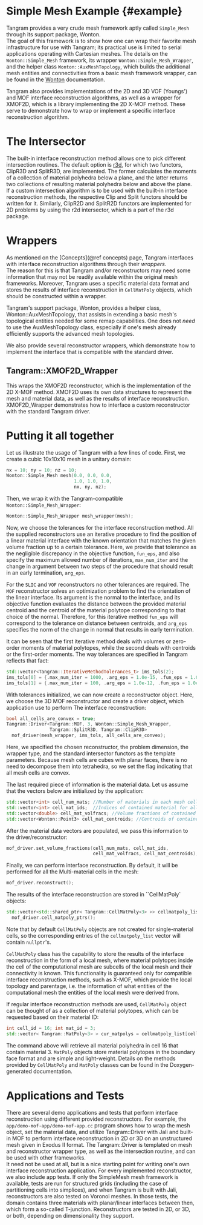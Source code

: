 # Simple Mesh Example    {#example}

Tangram provides a very crude mesh framework aptly
called `Simple_Mesh` through its support package, Wonton.  
The goal of this framework
is to show how one can wrap their favorite mesh infrastructure for
use with Tangram; its practical use is limited to serial applications
operating with Cartesian meshes.
The details on the `Wonton::Simple_Mesh` framework, its wrapper 
`Wonton::Simple_Mesh_Wrapper`, and the helper class
`Wonton::AuxMeshTopology`, which builds the additional mesh entities and
connectivities from a basic mesh framework wrapper, can be found in the
[Wonton](https://github.com/laristra/wonton) documentation.

Tangram also provides implementations of the 2D and 3D VOF (Youngs') and MOF
interface reconstruction algorithms, as well as a wrapper for XMOF2D,
which is a library implementing the 2D X-MOF method. These serve to
demonstrate how to wrap or implement a specific interface reconstruction
algorithm.

# The Intersector

The built-in interface reconstruction method allows one to pick different 
intersection routines.  The default option is 
[r3d](https://github.com/devonmpowell/r3d), for which two functors,
ClipR3D and SplitR3D, are implemented.  The former calculates the moments
of a collection of material polyhedra below a plane, and the latter
returns two collections of resulting material polyhedra below and above
the plane.  If a custom intersection algorithm is to be used with the
built-in interface reconstruction methods, the respective Clip and Split
functors should be written for it. Similarly, ClipR2D and SplitR2D functors
are implemented for 2D problems by using the r2d intersector, which is a part 
of the r3d package.

# Wrappers

As mentioned on the [Concepts](@ref concepts) page, Tangram interfaces
with interface reconstruction algorithms through their _wrappers_.  
The reason for this is that Tangram and/or reconstructors may need 
some information that may not be readily available within the original 
mesh frameworks. Moreover, Tangram uses a specific material data format 
and stores the results of interface reconstruction in `CellMatPoly`
objects, which should be constructed within a wrapper.

Tangram's support package, Wonton, provides a helper class, 
Wonton::AuxMeshTopology, that assists in
extending a basic mesh's topological entities needed for some remap
capabilities.  One does not _need_ to use the AuxMeshTopology class,
especially if one's mesh already efficiently supports the advanced
mesh topologies.

We also provide several reconstructor wrappers, which demonstrate how
to implement the interface that is compatible with the standard driver.


## Tangram::XMOF2D_Wrapper

This wraps the XMOF2D reconstructor, which is the implementation of the
2D X-MOF method. XMOF2D uses its own data structures to represent the mesh
and material data, as well as the results of interface reconstruction. 
XMOF2D_Wrapper demonstrates how to interface a custom reconstructor
with the standard Tangram driver.

# Putting it all together

Let us illustrate the usage of Tangram with a few lines of code.
First, we create a cubic 10x10x10 mesh in a unitary domain:

```c++
nx = 10; ny = 10; nz = 10;
Wonton::Simple_Mesh mesh(0.0, 0.0, 0.0,
                         1.0, 1.0, 1.0,
                         nx, ny, nz);
```

Then, we wrap it with the Tangram-compatible `Wonton::Simple_Mesh_Wrapper`:

```c++
Wonton::Simple_Mesh_Wrapper mesh_wrapper(mesh);
```

Now, we choose the tolerances for the interface reconstruction method. All the
supplied reconstructors use an iterative procedure to find the position of a linear
material interface with the known orientation that matches the given volume fraction up
to a certain tolerance. Here, we provide that tolerance as the negligible discrepancy
in the objective function, `fun_eps`, and also specify the maximum allowed number of iterations,
`max_num_iter` and the change in argument between two steps of the procedure
that should result in an early termination, `arg_eps`. 

For the `SLIC` and `VOF` reconstructors no other tolerances are required. The `MOF`
reconstructor solves an optimization problem to find the orientation of the linear interface.
Its argument is the normal to the interface, and its objective function evaluates the distance
between the provided material centroid and the centroid of the material polytope corresponding
to that choice of the normal. Therefore, for this iterative method `fun_eps` will correspond
to the tolerance on distance between centroids, and `arg_eps` specifies the norm of the change 
in normal that results in early termination.

It can be seen that the first iterative method deals with volumes or zero-order moments of
material polytopes, while the second deals with centroids or the first-order moments. The way 
tolerances are specified in Tangram reflects that fact:

```c++
std::vector<Tangram::IterativeMethodTolerances_t> ims_tols(2);
ims_tols[0] = {.max_num_iter = 1000, .arg_eps = 1.0e-15, .fun_eps = 1.0e-14};
ims_tols[1] = {.max_num_iter = 100, .arg_eps = 1.0e-12, .fun_eps = 1.0e-14};
```

With tolerances initialized, we can now create a reconstructor object. Here, we choose
the 3D MOF reconstructor and create a driver object, which application use to perform
The interface reconstruction:

```c++
bool all_cells_are_convex = true;
Tangram::Driver<Tangram::MOF, 3, Wonton::Simple_Mesh_Wrapper,
                Tangram::SplitR3D, Tangram::ClipR3D>
  mof_driver(mesh_wrapper, ims_tols, all_cells_are_convex);
```

Here, we specified the chosen reconstructor, the problem dimension, the wrapper type, and 
the standard intersector functors as the template parameters. Because mesh cells are cubes
with planar faces, there is no need to decompose them into tetrahedra, so we set the flag
indicating that all mesh cells are convex.

The last required piece of information is the material data. Let us assume that the vectors
below are initialized by the application:

```c++
std::vector<int> cell_num_mats; //Number of materials in each mesh cell
std::vector<int> cell_mat_ids;  //Indices of contained material for all mesh cells, flattened
std::vector<double> cell_mat_volfracs; //Volume fractions of contained material for all mesh cells, flattened
std::vector<Wonton::Point3> cell_mat_centroids; //Centroids of contained material for all mesh cells, flattened
```

After the material data vectors are populated, we pass this information to the driver/reconstructor:

```c++
mof_driver.set_volume_fractions(cell_num_mats, cell_mat_ids,
                                cell_mat_volfracs, cell_mat_centroids);
```

Finally, we can perform interface reconstruction. By default, it will be performed for all the
Multi-material cells in the mesh:

```c++
mof_driver.reconstruct();
```

The results of the interface reconstruction are stored in ``CellMatPoly` objects:

```c++
std::vector<std::shared_ptr< Tangram::CellMatPoly<3> >> cellmatpoly_list =
  mof_driver.cell_matpoly_ptrs();
```

Note that by default `CellMatPoly` objects are not created for single-material cells, so
the corresponding entries of the `cellmatpoly_list` vector will contain `nullptr`'s.

`CellMatPoly` class has the capability to store the results of the interface reconstruction
in the form of a local mesh, where material polytopes inside the cell of the computational mesh 
are subcells of the local mesh and their connectivity is known. This functionality is guaranteed
only for compatible interface reconstruction methods, such as X-MOF, which provide the local
topology and parentage, i.e. the information of what entities of the computational mesh the
entities of the local mesh were derived from.

If regular interface reconstruction methods are used, `CellMatPoly` object can be thought of
as a collection of material polytopes, which can be requested based on their material ID:

```c++
int cell_id = 16; int mat_id = 3;
std::vector< Tangram::MatPoly<3> > cur_matpolys = cellmatpoly_list[cell_id]->get_matpolys(mat_id);
```

The command above will retrieve all material polyhedra in cell 16 that contain material 3. 
`MatPoly` objects store material polytopes in the boundary face format and are simple and light-weight.
Details on the methods provided by `CellMatPoly` and `MatPoly` classes can be found in the Doxygen-generated
documentation.

# Applications and Tests

There are several demo applications and tests that perform interface reconstruction
using different provided reconstructors.  For example, the `app/demo-mof-app/demo-mof-app.cc`
program shows how to wrap the mesh object, set the material data, 
and utilize Tangram::Driver with Jali and built-in MOF to perform interface 
reconstruction in 2D or 3D on an unstructured mesh given in Exodus II format.
The Tangram::Driver is templated on mesh and reconstructor wrapper type, 
as well as the intersection routine, and can be used with other frameworks.  
It need not be used at all, but is a nice starting point for writing one's 
own interface reconstruction application.
For every implemented reconstructor, we also include app tests. If only the
SimpleMesh mesh framework is available, tests are run for structured grids
(including the case of partitioning cells into simplices), and when Tangram is
built with Jali, reconstructors are also tested on Voronoi meshes. In those tests,
the domain contains three materials with planar/linear interfaces between then,
which form a so-called T-junction. Reconstructors are tested in 2D, or 3D, or both,
depending on dimensionality they support.